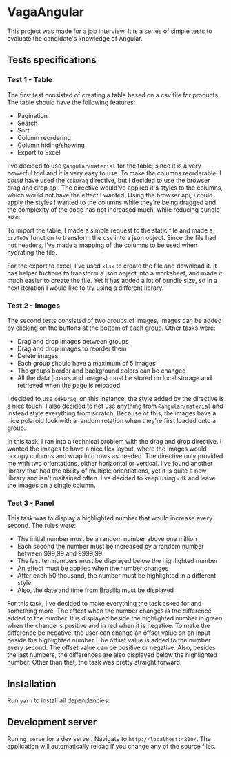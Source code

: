 # VagaAngular

This project was made for a job interview. It is a series of simple tests to evaluate the candidate's knowledge of Angular.

## Tests specifications

### Test 1 - Table

The first test consisted of creating a table based on a csv file for products. The table should have the following features:

- Pagination
- Search
- Sort
- Column reordering
- Column hiding/showing
- Export to Excel

I've decided to use `@angular/material` for the table, since it is a very powerful tool and it is very easy to use. To make the columns reorderable, I _could_ have used the `cdkDrag` directive, but I decided to use the browser drag and drop api. The directive would've applied it's styles to the columns, which would not have the effect I wanted. Using the browser api, I could apply the styles I wanted to the columns while they're being dragged and the complexity of the code has not increased much, while reducing bundle size.

To import the table, I made a simple request to the static file and made a `csvToJs` function to transform the csv into a json object. Since the file had not headers, I've made a mapping of the columns to be used when hydrating the file.

For the export to excel, I've used `xlsx` to create the file and download it. It has helper fuctions to transform a json object into a worksheet, and made it much easier to create the file. Yet it has added a lot of bundle size, so in a next iteration I would like to try using a different library.


### Test 2 - Images

The second tests consisted of two groups of images, images can be added by clicking on the buttons at the bottom of each group. Other tasks were:

- Drag and drop images between groups
- Drag and drop images to reorder them
- Delete images
- Each group should have a maximum of 5 images
- The groups border and background colors can be changed
- All the data (colors and images) must be stored on local storage and retrieved when the page is reloaded

I decided to use `cdkDrag`, on this instance, the style added by the directive is a nice touch. I also decided to not use anything from `@angular/material` and instead style everything from scratch. Because of this, the images have a nice polaroid look with a random rotation when they're first loaded onto a group.

In this task, I ran into a technical problem with the drag and drop directive. I wanted the images to have a nice flex layout, where the images would occupy columns and wrap into rows as needed. The directive only provided me with two orientations, either horizontal or vertical. I've found another library that had the ability of multiple orientiations, yet it is quite a new library and isn't maitained often. I've decided to keep using `cdk` and leave the images on a single column.


### Test 3 - Panel

This task was to display a highlighted number that would increase every second. The rules were:

- The initial number must be a random number above one million
- Each second the number must be increased by a random number between 999,99 and 9999,99
- The last ten numbers must be displayed below the highlighted number
- An effect must be applied when the number changes
- After each 50 thousand, the number must be highlighted in a different style
- Also, the date and time from Brasilia must be displayed

For this task, I've decided to make everything the task asked for and something more. The effect when the number changes is the difference added to the number. It is displayed beside the highlighted number in green when the change is positive and in red when it is negative. To make the difference be negative, the user can change an offset value on an input beside the highlighted number. The offset value is added to the number every second. The offset value can be positive or negative. Also, besides the last numbers, the differences are also displayed below the highlighted number. Other than that, the task was pretty straight forward.


## Installation

Run `yarn` to install all dependencies.


## Development server

Run `ng serve` for a dev server. Navigate to `http://localhost:4200/`. The application will automatically reload if you change any of the source files.

